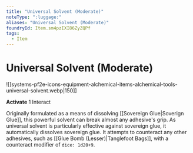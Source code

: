```yaml
---
title: "Universal Solvent (Moderate)"
noteType: ":luggage:"
aliases: "Universal Solvent (Moderate)"
foundryId: Item.sm4pzIXI86ZyZQPf
tags:
  - Item
---
```


# Universal Solvent (Moderate)
![[systems-pf2e-icons-equipment-alchemical-items-alchemical-tools-universal-solvent.webp|150]]

**Activate** 1 Interact

Originally formulated as a means of dissolving [[Sovereign Glue|Soverign Glue]], this powerful solvent can break almost any adhesive's grip. As universal solvent is particularly effective against sovereign glue, it automatically dissolves sovereign glue. It attempts to counteract any other adhesives, such as [[Glue Bomb (Lesser)|Tanglefoot Bags]], with a counteract modifier of `dice: 1d20+9`.
